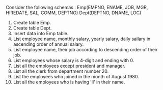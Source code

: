 Consider the following schemas :
Emp(EMPNO, ENAME, JOB, MGR, HIREDATE, SAL, COMM, DEPTNO)
Dept(DEPTNO, DNAME, LOC)

1. Create table Emp.
2. Create table Dept.
3. Insert data into Emp table.
4. List employee name, monthly salary, yearly salary, daily sailary in ascending order of annual salary.
5. List employee name, their job according to descending order of their job.
6. List employees whose salary is 4-digit and ending with 0.
7. List all the employees except president and manager.
8. List all the clerk from department number 20.
9. List the employees who joined in the month of August 1980.
10. List all the employees who is having 'll' in their name.
